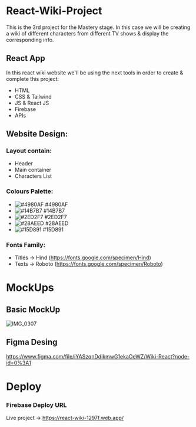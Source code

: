 # React-Wiki-Project
This is the 3rd project for the Mastery stage. In this case we will be creating a wiki of different characters from different TV shows &amp; display the corresponding info. 

## React App
In this react wiki website we'll be using the next tools in order to create & complete this project:
- HTML
- CSS & Tailwind
- JS & React JS
- Firebase
- APIs

## Website Design:
### Layout contain:
- Header
- Main container
- Characters List

### Colours Palette:
- ![#4980AF](https://via.placeholder.com/15/4980AF/000000?text=+) #4980AF
- ![#14B7B7](https://via.placeholder.com/15/14B7B7/000000?text=+) #14B7B7
- ![#2ED2F7](https://via.placeholder.com/15/2ED2F7/000000?text=+) #2ED2F7
- ![#28AEED](https://via.placeholder.com/15/28AEED/000000?text=+) #28AEED
- ![#15D891](https://via.placeholder.com/15/15D891/000000?text=+) #15D891

### Fonts Family:
- Titles -> Hind (https://fonts.google.com/specimen/Hind)
- Texts -> Roboto (https://fonts.google.com/specimen/Roboto)

# MockUps
## Basic MockUp
![IMG_0307](https://user-images.githubusercontent.com/53961155/116762328-b25a5e00-a9df-11eb-87cd-4828d3811e51.PNG)
## Figma Desing
https://www.figma.com/file/iYASzqnDdikmwG1ekaOeWZ/Wiki-React?node-id=0%3A1

# Deploy
### Firebase Deploy URL
Live project -> https://react-wiki-1297f.web.app/
